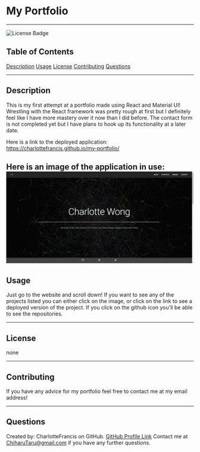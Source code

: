 # My Portfolio
---
![License Badge](https://img.shields.io/badge/license-none-blue.svg)
## Table of Contents
[Description](#description)
[Usage](#usage)
[License](#license)
[Contributing](#contributing)
[Questions](#questions)


---
## Description
This is my first attempt at a portfolio made using React and Material UI! Wrestling with the React framework was pretty rough at first but I definitely feel like I have more mastery over it now than I did before. The contact form is not completed yet but I have plans to hook up its functionality at a later date.

Here is a link to the deployed application:
https://charlottefrancis.github.io/my-portfolio/

Here is an image of the application in use:
![Application Image](/assets/demo.png)
---
## Usage
Just go to the website and scroll down! If you want to see any of the projects listed you can either click on the image, or click on the link to see a deployed version of the project. If you click on the github icon you'll be able to see the repositories.

---
## License
none

---
## Contributing
If you have any advice for my portfolio feel free to contact me at my email address!

---
## Questions
Created by: CharlotteFrancis on GitHub.
[GitHub Profile Link](github.com/CharlotteFrancis)
Contact me at ChiharuTaru@gmail.com if you have any further questions.
